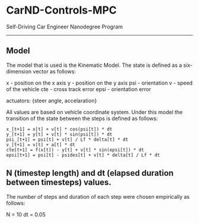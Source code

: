 # CarND-Controls-MPC
Self-Driving Car Engineer Nanodegree Program

---


## Model

The model that is used is the Kinematic Model.  The state is defined as a six-dimension vector as follows:
 
 x - position on the x axis
	y - position on the y axis
	psi - orientation
	v - speed of the vehicle
	cte - cross track error
	epsi - orientation error

actuators: {steer angle, accelaration}

All values are based on vehicle coordinate system. Under this model the transition of the state between the steps is defined as follows:

	x_[t+1] = x[t] + v[t] * cos(psi[t]) * dt
	y_[t+1] = y[t] + v[t] * sin(psi[t]) * dt
	psi_[t+1] = psi[t] + v[t] / Lf * delta[t] * dt
	v_[t+1] = v[t] + a[t] * dt
	cte[t+1] = f(x[t]) - y[t] + v[t] * sin(epsi[t]) * dt
	epsi[t+1] = psi[t] - psides[t] + v[t] * delta[t] / Lf * dt

## N (timestep length) and dt (elapsed duration between timesteps) values.

The number of steps and duration of each step were chosen empirically as follows:

N = 10 
dt = 0.05


